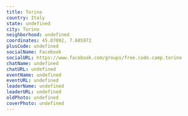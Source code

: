```yaml
---
title: Torino
country: Italy
state: undefined
city: Torino
neighborhood: undefined
coordinates: 45.07092, 7.685972
plusCode: undefined
socialName: Facebook
socialURL: https://www.facebook.com/groups/free.code.camp.torino
chatName: undefined
chatURL: undefined
eventName: undefined
eventURL: undefined
leaderName: undefined
leaderURL: undefined
oldPhoto: undefined
coverPhoto: undefined
---
```

